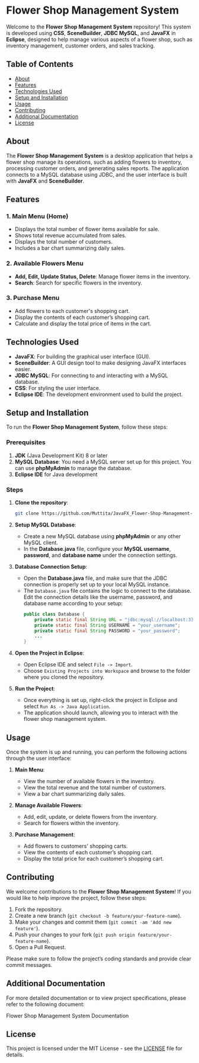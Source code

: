 # Flower Shop Management System

Welcome to the **Flower Shop Management System** repository! This system is developed using **CSS**, **SceneBuilder**, **JDBC MySQL**, and **JavaFX** in **Eclipse**, designed to help manage various aspects of a flower shop, such as inventory management, customer orders, and sales tracking.

## Table of Contents
- [About](#about)
- [Features](#features)
- [Technologies Used](#technologies-used)
- [Setup and Installation](#setup-and-installation)
- [Usage](#usage)
- [Contributing](#contributing)
- [Additional Documentation](#additional-documentation)
- [License](#license)

## About

The **Flower Shop Management System** is a desktop application that helps a flower shop manage its operations, such as adding flowers to inventory, processing customer orders, and generating sales reports. The application connects to a MySQL database using JDBC, and the user interface is built with **JavaFX** and **SceneBuilder**.

## Features

### 1. **Main Menu (Home)**
- Displays the total number of flower items available for sale.
- Shows total revenue accumulated from sales.
- Displays the total number of customers.
- Includes a bar chart summarizing daily sales.

### 2. **Available Flowers Menu**
- **Add, Edit, Update Status, Delete**: Manage flower items in the inventory.
- **Search**: Search for specific flowers in the inventory.

### 3. **Purchase Menu**
- Add flowers to each customer's shopping cart.
- Display the contents of each customer’s shopping cart.
- Calculate and display the total price of items in the cart.

## Technologies Used

- **JavaFX**: For building the graphical user interface (GUI).
- **SceneBuilder**: A GUI design tool to make designing JavaFX interfaces easier.
- **JDBC MySQL**: For connecting to and interacting with a MySQL database.
- **CSS**: For styling the user interface.
- **Eclipse IDE**: The development environment used to build the project.

## Setup and Installation

To run the **Flower Shop Management System**, follow these steps:

### Prerequisites
1. **JDK** (Java Development Kit) 8 or later
2. **MySQL Database**: You need a MySQL server set up for this project. You can use **phpMyAdmin** to manage the database.
3. **Eclipse IDE** for Java development

### Steps

1. **Clone the repository**:
   ```bash
   git clone https://github.com/Muttita/JavaFX_Flower-Shop-Management-System.git
   ```

2. **Setup MySQL Database**:
   - Create a new MySQL database using **phpMyAdmin** or any other MySQL client.
   - In the **Database.java** file, configure your **MySQL username**, **password**, and **database name** under the connection settings.

3. **Database Connection Setup**:
   - Open the **Database.java** file, and make sure that the JDBC connection is properly set up to your local MySQL instance.
   - The `Database.java` file contains the logic to connect to the database. Edit the connection details like the username, password, and database name according to your setup:
     ```java
     public class Database {
         private static final String URL = "jdbc:mysql://localhost:3306/your_database_name";
         private static final String USERNAME = "your_username";
         private static final String PASSWORD = "your_password";
         ...
     }
     ```

4. **Open the Project in Eclipse**:
   - Open Eclipse IDE and select `File -> Import`.
   - Choose `Existing Projects into Workspace` and browse to the folder where you cloned the repository.

5. **Run the Project**:
   - Once everything is set up, right-click the project in Eclipse and select `Run As -> Java Application`.
   - The application should launch, allowing you to interact with the flower shop management system.

## Usage

Once the system is up and running, you can perform the following actions through the user interface:

1. **Main Menu**:
   - View the number of available flowers in the inventory.
   - View the total revenue and the total number of customers.
   - View a bar chart summarizing daily sales.

2. **Manage Available Flowers**:
   - Add, edit, update, or delete flowers from the inventory.
   - Search for flowers within the inventory.

3. **Purchase Management**:
   - Add flowers to customers' shopping carts.
   - View the contents of each customer’s shopping cart.
   - Display the total price for each customer’s shopping cart.

## Contributing

We welcome contributions to the **Flower Shop Management System**! If you would like to help improve the project, follow these steps:

1. Fork the repository.
2. Create a new branch (`git checkout -b feature/your-feature-name`).
3. Make your changes and commit them (`git commit -am 'Add new feature'`).
4. Push your changes to your fork (`git push origin feature/your-feature-name`).
5. Open a Pull Request.

Please make sure to follow the project’s coding standards and provide clear commit messages.

## Additional Documentation
For more detailed documentation or to view project specifications, please refer to the following document:

Flower Shop Management System Documentation

## License

This project is licensed under the MIT License - see the [LICENSE](LICENSE) file for details.
